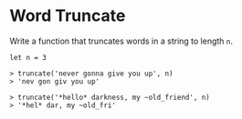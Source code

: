 # Word Truncate
Write a function that truncates words in a string to length `n`.

```
let n = 3

> truncate('never gonna give you up', n)
> 'nev gon giv you up'

> truncate('*hello* darkness, my ~old_friend', n)
> '*hel* dar, my ~old_fri'
```
